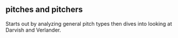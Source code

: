 pitches and pitchers
--------------------

Starts out by analyzing general pitch types then dives into looking at Darvish and Verlander.
